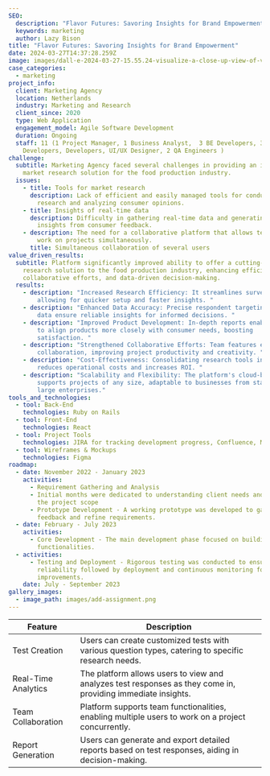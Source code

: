 ```yaml
---
SEO:
  description: "Flavor Futures: Savoring Insights for Brand Empowerment"
  keywords: marketing
  author: Lazy Bison
title: "Flavor Futures: Savoring Insights for Brand Empowerment"
date: 2024-03-27T14:37:28.259Z
image: images/dall·e-2024-03-27-15.55.24-visualize-a-close-up-view-of-vibrant-detailed-diagrams-and-charts-related-to-food-market-research-and-product-development.-these-diagrams-are-in-the-.webp
case_categories:
  - marketing
project_info:
  client: Marketing Agency
  location: Netherlands
  industry: Marketing and Research
  client_since: 2020
  type: Web Application
  engagement_model: Agile Software Development
  duration: Ongoing
  staff: 11 (1 Project Manager, 1 Business Analyst,  3 BE Developers, 3 FE
    Developers, Developers, UI/UX Designer, 2 QA Engineers )
challenge:
  subtitle: Marketing Agency faced several challenges in providing an innovative
    market research solution for the food production industry.
  issues:
    - title: Tools for market research
      description: Lack of efficient and easily managed tools for conducting market
        research and analyzing consumer opinions.
    - title: Insights of real-time data
      description: Difficulty in gathering real-time data and generating actionable
        insights from consumer feedback.
    - description: The need for a collaborative platform that allows team members to
        work on projects simultaneously.
      title: Simultaneous collaboration of several users
value_driven_results:
  subtitle: Platform significantly improved ability to offer a cutting-edge market
    research solution to the food production industry, enhancing efficiency,
    collaborative efforts, and data-driven decision-making.
  results:
    - description: "Increased Research Efficiency: It streamlines survey processes,
        allowing for quicker setup and faster insights. "
    - description: "Enhanced Data Accuracy: Precise respondent targeting and real-time
        data ensure reliable insights for informed decisions. "
    - description: "Improved Product Development: In-depth reports enable businesses
        to align products more closely with consumer needs, boosting
        satisfaction. "
    - description: "Strengthened Collaborative Efforts: Team features enhance
        collaboration, improving project productivity and creativity. "
    - description: "Cost-Effectiveness: Consolidating research tools into one platform
        reduces operational costs and increases ROI. "
    - description: "Scalability and Flexibility: The platform's cloud-based setup
        supports projects of any size, adaptable to businesses from startups to
        large enterprises."
tools_and_technologies:
  - tool: Back-End
    technologies: Ruby on Rails
  - tool: Front-End
    technologies: React
  - tool: Project Tools
    technologies: JIRA for tracking development progress, Confluence, Miro
  - tool: Wireframes & Mockups
    technologies: Figma
roadmap:
  - date: November 2022 - January 2023
    activities:
      - Requirement Gathering and Analysis
      - Initial months were dedicated to understanding client needs and planning
        the project scope
      - Prototype Development - A working prototype was developed to gather
        feedback and refine requirements.
  - date: February - July 2023
    activities:
      - Core Development - The main development phase focused on building key
        functionalities.
  - activities:
      - Testing and Deployment - Rigorous testing was conducted to ensure
        reliability followed by deployment and continuous monitoring for
        improvements.
    date: July - September 2023
gallery_images:
  - image_path: images/add-assignment.png
---
```

| Feature             | Description                                                                                                  |
| ------------------- | ------------------------------------------------------------------------------------------------------------ |
| Test Creation       | Users can create customized tests with various question types, catering to specific research needs.          |
| Real-Time Analytics | The platform allows users to view and analyzes test responses as they come in, providing immediate insights. |
| Team Collaboration  | Platform supports team functionalities, enabling multiple users to work on a project concurrently.           |
| Report Generation   | Users can generate and export detailed reports based on test responses, aiding in decision-making.           |
